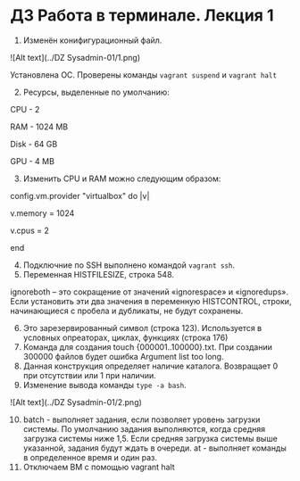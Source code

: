 # ДЗ Работа в терминале. Лекция 1

1. Изменён конифигурационный файл.

![Alt text](../DZ Sysadmin-01/1.png)

Установлена ОС. Проверены команды `vagrant suspend` и `vagrant halt`

2. Ресурсы, выделенные по умолчанию:

CPU - 2

RAM - 1024 MB

Disk - 64 GB

GPU - 4 MB

3. Изменить CPU и RAM можно следующим образом:

config.vm.provider "virtualbox" do |v|

v.memory = 1024

v.cpus = 2

end

4. Подключние по SSH выполнено командой `vagrant ssh`.
5. Переменная HISTFILESIZE, строка 548.

ignoreboth – это сокращение от значений «ignorespace» и «ignoredups». Если установить эти два значения в переменную HISTCONTROL, строки, начинающиеся с пробела и дубликаты, не будут сохранены.

6. Это зарезервированный символ (строка 123). Используется в условных опреаторах, циклах, функциях (строка 176)
7. Команда для создания touch {000001..100000}.txt. При создании 300000 файлов будет ошибка Argument list too long.
8. Данная конструкция определяет наличие каталога. Возвращает 0 при отсутствии или 1 при наличии.
9. Изменение вывода команды `type -a bash`.

![Alt text](../DZ Sysadmin-01/2.png)

10. batch - выполняет задания, если позволяет уровень загрузки системы. По умолчанию задания выполняются, когда средняя загрузка системы ниже 1,5. Если средняя загрузка системы выше указанной, задания будут ждать в очереди.
    at - выполняет команды в определенное время и один раз.
11. Отключаем ВМ с помощью vagrant halt
